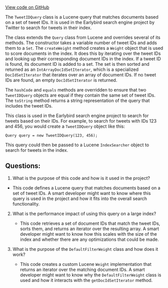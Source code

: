 [View code on GitHub](https://github.com/misbahsy/the-algorithm/src/java/com/twitter/search/earlybird/index/TweetIDQuery.java)

The `TweetIDQuery` class is a Lucene query that matches documents based on a set of tweet IDs. It is used in the Earlybird search engine project by Twitter to search for tweets in their index. 

The class extends the `Query` class from Lucene and overrides several of its methods. The constructor takes a variable number of tweet IDs and adds them to a `Set`. The `createWeight` method creates a `Weight` object that is used to score documents in the index. It does this by iterating over the tweet IDs and looking up their corresponding document IDs in the index. If a tweet ID is found, its document ID is added to a set. The set is then sorted and returned as an `IntArrayDocIdSetIterator`, which is a specialized `DocIdSetIterator` that iterates over an array of document IDs. If no tweet IDs are found, an empty `DocIdSetIterator` is returned.

The `hashCode` and `equals` methods are overridden to ensure that two `TweetIDQuery` objects are equal if they contain the same set of tweet IDs. The `toString` method returns a string representation of the query that includes the tweet IDs.

This class is used in the Earlybird search engine project to search for tweets based on their IDs. For example, to search for tweets with IDs 123 and 456, you would create a `TweetIDQuery` object like this:

```
Query query = new TweetIDQuery(123, 456);
```

This query could then be passed to a Lucene `IndexSearcher` object to search for tweets in the index.
## Questions: 
 1. What is the purpose of this code and how is it used in the project?
   - This code defines a Lucene query that matches documents based on a set of tweet IDs. A smart developer might want to know where this query is used in the project and how it fits into the overall search functionality.

2. What is the performance impact of using this query on a large index?
   - This code retrieves a set of document IDs that match the tweet IDs, sorts them, and returns an iterator over the resulting array. A smart developer might want to know how this scales with the size of the index and whether there are any optimizations that could be made.

3. What is the purpose of the `DefaultFilterWeight` class and how does it work?
   - This code creates a custom Lucene `Weight` implementation that returns an iterator over the matching document IDs. A smart developer might want to know why the `DefaultFilterWeight` class is used and how it interacts with the `getDocIdSetIterator` method.